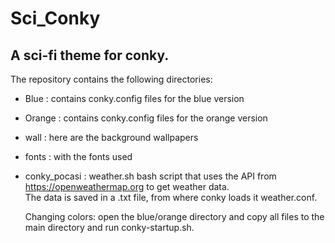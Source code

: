 # Sci_Conky    

## A sci-fi theme for conky.    

The repository contains the following directories:      
- Blue         : contains conky.config files for the blue version
- Orange       : contains conky.config files for the orange version
- wall         : here are the background wallpapers    
- fonts        : with the fonts used
- conky_pocasi : weather.sh bash script that uses the API from https://openweathermap.org to get weather data.    
                 The data is saved in a .txt file, from where conky loads it weather.conf.    

  Changing colors: open the blue/orange directory and copy all files to the main directory and run conky-startup.sh.    
